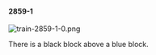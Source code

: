 #### 2859-1
![train-2859-1-0.png](https://github.com/lil-lab/nlvr/raw/master/nlvr/train/images/48/train-2859-1-0.png "train-2859-1-0.png")

There is a black block above a blue block.